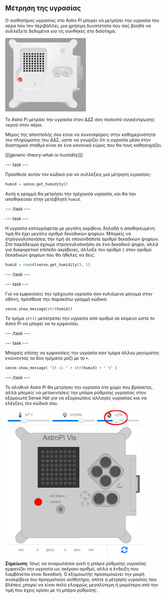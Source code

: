 ## Μέτρηση της υγρασίας

Ο αισθητήρας υγρασίας στο Astro Pi μπορεί να μετρήσει την υγρασία του αέρα που τον περιβάλλει, μια χρήσιμη δυνατότητα που σας βοηθά να συλλέξετε δεδομένα για τις συνθήκες στο διάστημα.

![Ο εξομοιωτής Trinket Sense HAT εκτελεί ένα δείγμα προγράμματος το οποίο μετακινεί την τιμή της υγρασίας στην οθόνη LED χρησιμοποιώντας λευκά γράμματα](images/M0_3.gif)

Το Astro Pi μετράει την υγρασία στον ΔΔΣ σαν ποσοστό συγκέντρωσης νερού στον αέρα.

Μέρος της αποστολής σου είναι να συνεισφέρεις στην καθημερινότητα του πληρώματος του ΔΔΣ, ώστε να γνωρίζει ότι η υγρασία μέσα στον διαστημικό σταθμό είναι σε ένα κανονικό εύρος που θα τους καθησυχάζει.

[[[generic-theory-what-is-humidity]]]

--- task ---

Πρόσθεσε αυτόν τον κώδικα για να συλλέξεις μια μέτρηση υγρασίας:

```python
humid = sense.get_humidity()
```

Αυτή η γραμμή θα μετρήσει την τρέχουσα υγρασία, και θα την αποθηκεύσει στην μεταβλητή `humid`.

--- /task ---

--- task ---

Η υγρασία καταγράφεται με μεγάλη ακρίβεια, δηλαδή η αποθηκευμένη τιμή θα έχει μεγάλο αριθμό δεκαδικών ψηφίων. Μπορείς να στρογγυλοποιήσεις την τιμή σε οποιονδήποτε αριθμό δεκαδικών ψηφίων. Στο παράδειγμα έχουμε στρογγυλοποιήσει σε ένα δεκαδικό ψηφίο, αλλά για διαφορετικό επίπεδο ακρίβειας, άλλαξε τον αριθμό `1` στον αριθμό δεκαδικών ψηφίων που θα ήθελες να δεις.

```python
humid = round(sense.get_humidity(), 1)
```

--- /task ---

--- task ---

Για να εμφανίσεις την τρέχουσα υγρασία σαν κυλιόμενο μήνυμα στην οθόνη, πρόσθεσε την παρακάτω γραμμή κώδικα:

```python
sense.show_message(str(humid))
```

Το τμήμα `str()` μετατρέπει την υγρασία από αριθμό σε κείμενο ώστε το Astro Pi να μπορεί να το εμφανίσει.

--- /task ---

--- task ---

Μπορείς επίσης να εμφανίσεις την υγρασία σαν τμήμα άλλου μηνύματος ενώνοντας τα δύο τμήματα μαζί με το `+`.

```python
sense.show_message( "It is " + str(humid) + " %" )
```

--- /task ---

Το αληθινό Astro Pi θα μετρήσει την υγρασία στο χώρο που βρίσκεται, αλλά μπορείς να μετακινήσεις την μπάρα ρύθμισης υγρασίας στον εξομοιωτή Sense Hat για να εξομοιώσεις αλλαγές υγρασίας και να ελέγξεις τον κώδικά σου.

![Ένα στιγμιότυπο οθόνης με ετικέτα του εξομοιωτή Sense HAT με το παράθυρο κώδικα στα αριστερά και τον εξομοιωτή στα δεξιά. Η μπάρα ρύθμισης που χρησιμοποιείται για τη προσαρμογή της υγρασίας κυκλώνεται στην επάνω δεξιά γωνία](images/humidity-slider.png)

**Σημείωση:** Ίσως να αναρωτιέσαι γιατί η μπάρα ρύθμισης υγρασίας εμφανίζει την υγρασία ως ακέραιο αριθμό, αλλά η ένδειξη που λαμβάνεται είναι δεκαδική. Ο εξομοιωτής προσομοιώνει την μικρή ανακρίβεια του πραγματικού αισθητήρα, οπότε η μέτρηση υγρασίας που βλέπεις μπορεί να είναι πολύ ελαφρώς μεγαλύτερη ή μικρότερη από την τιμή που έχεις ορίσει με τη μπάρα ρύθμισης.
